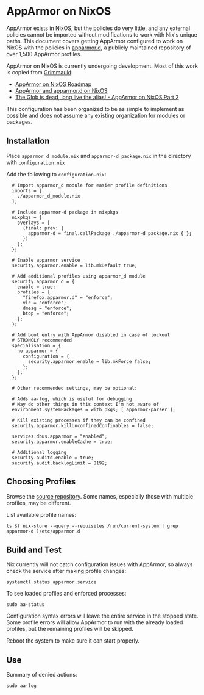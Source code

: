 # AppArmor on NixOS

AppArmor exists in NixOS, but the policies do very little, and any external policies cannot be imported without modifications to work with Nix's unique paths. This document covers getting AppArmor configured to work on NixOS with the policies in [apparmor.d](https://github.com/roddhjav/apparmor.d), a publicly maintained repository of over 1,500 AppArmor profiles.

AppArmor on NixOS is currently undergoing development. Most of this work is copied from [Grimmauld](https://github.com/LordGrimmauld):
* [AppArmor on NixOS Roadmap](https://discourse.nixos.org/t/apparmor-on-nixos-roadmap/57217/1)
* [AppArmor and apparmor.d on NixOS](https://hedgedoc.grimmauld.de/s/hWcvJEniW#)
* [The Glob is dead, long live the alias! - AppArmor on NixOS Part 2](https://hedgedoc.grimmauld.de/s/03eJUe0X3#)

This configuration has been organized to be as simple to implement as possible and does not assume any existing organization for modules or packages.

## Installation

Place `apparmor_d_module.nix` and `apparmor-d_package.nix` in the directory with `configuration.nix`

Add the following to `configuration.nix`:

```
  # Import apparmor_d module for easier profile definitions
  imports = [
    ./apparmor_d_module.nix
  ];

  # Include apparmor-d package in nixpkgs
  nixpkgs = {
    overlays = [
      (final: prev: {
        apparmor-d = final.callPackage ./apparmor-d_package.nix { };
      })
    ];
  };

  # Enable apparmor service
  security.apparmor.enable = lib.mkDefault true;

  # Add additional profiles using apparmor_d module
  security.apparmor_d = {
    enable = true;
    profiles = {
      "firefox.apparmor.d" = "enforce";
      vlc = "enforce";
      dmesg = "enforce";
      btop = "enforce";
    };
  };
  
  # Add boot entry with AppArmor disabled in case of lockout
  # STRONGLY recommended
  specialisation = {
    no-apparmor = {
      configuration = {
        security.apparmor.enable = lib.mkForce false;
      };
    };
  };

  # Other recommended settings, may be optional:  

  # Adds aa-log, which is useful for debugging
  # May do other things in this context I'm not aware of
  environment.systemPackages = with pkgs; [ apparmor-parser ];
  
  # Kill existing processes if they can be confined
  security.apparmor.killUnconfinedConfinables = false;

  services.dbus.apparmor = "enabled";
  security.apparmor.enableCache = true;

  # Additional logging
  security.auditd.enable = true;
  security.audit.backlogLimit = 8192;
```

## Choosing Profiles

Browse the [source repository](https://github.com/roddhjav/apparmor.d/tree/main/apparmor.d). Some names, especially those with multiple profiles, may be different.

List available profile names:

    ls $( nix-store --query --requisites /run/current-system | grep apparmor-d )/etc/apparmor.d

## Build and Test

Nix currently will not catch configuration issues with AppArmor, so always check the service after making profile changes:

    systemctl status apparmor.service

To see loaded profiles and enforced processes:

    sudo aa-status

Configuration syntax errors will leave the entire service in the stopped state. Some profile errors will allow AppArmor to run with the already loaded profiles, but the remaining profiles will be skipped.

Reboot the system to make sure it can start properly.

## Use

Summary of denied actions:

    sudo aa-log

